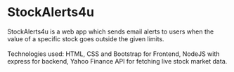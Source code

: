 # StockAlerts4u
StockAlerts4u is a web app which sends email alerts to users when the value of a specific stock goes outside the given limits.
<br><br>
Technologies used: HTML, CSS and Bootstrap for Frontend, NodeJS with express for backend, Yahoo Finance API for fetching live stock market data.
